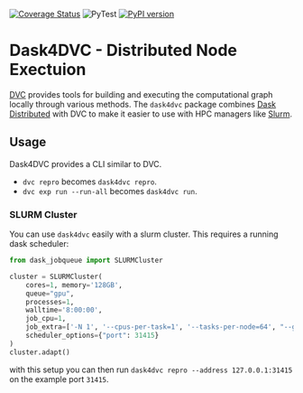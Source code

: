 [![Coverage Status](https://coveralls.io/repos/github/zincware/dask4dvc/badge.svg?branch=main)](https://coveralls.io/github/zincware/dask4dvc?branch=main)
![PyTest](https://github.com/zincware/dask4dvc/actions/workflows/pytest.yaml/badge.svg)
[![PyPI version](https://badge.fury.io/py/dask4dvc.svg)](https://badge.fury.io/py/dask4dvc)

# Dask4DVC - Distributed Node Exectuion
[DVC](dvc.org) provides tools for building and executing the computational graph locally through various methods. 
The `dask4dvc` package combines [Dask Distributed](https://distributed.dask.org/) with DVC to make it easier to use with HPC managers like [Slurm](https://github.com/SchedMD/slurm).

## Usage
Dask4DVC provides a CLI similar to DVC.

- `dvc repro` becomes `dask4dvc repro`.
- `dvc exp run --run-all` becomes `dask4dvc run`.

### SLURM Cluster

You can use `dask4dvc` easily with a slurm cluster.
This requires a running dask scheduler:
```python
from dask_jobqueue import SLURMCluster

cluster = SLURMCluster(
    cores=1, memory='128GB',
    queue="gpu",
    processes=1,
    walltime='8:00:00',
    job_cpu=1,
    job_extra=['-N 1', '--cpus-per-task=1', '--tasks-per-node=64', "--gres=gpu:1"],
    scheduler_options={"port": 31415}
)
cluster.adapt()
```

with this setup you can then run `dask4dvc repro --address 127.0.0.1:31415` on the example port `31415`.